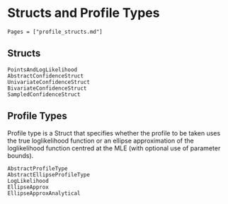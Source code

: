 # Structs and Profile Types

```@index
Pages = ["profile_structs.md"]
```

## Structs

```@docs
PointsAndLogLikelihood
AbstractConfidenceStruct
UnivariateConfidenceStruct
BivariateConfidenceStruct
SampledConfidenceStruct
```

## Profile Types

Profile type is a Struct that specifies whether the profile to be taken uses the true loglikelihood function or an ellipse approximation of the loglikelihood function centred at the MLE (with optional use of parameter bounds).

```@docs
AbstractProfileType
AbstractEllipseProfileType
LogLikelihood
EllipseApprox
EllipseApproxAnalytical
```